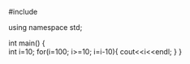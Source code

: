 #include  <iostream>

using namespace std;

int main() 
{	
 	int i=10;
 	for(i=100; i>=10; i=i-10){
 		cout<<i<<endl;
	 }
}

